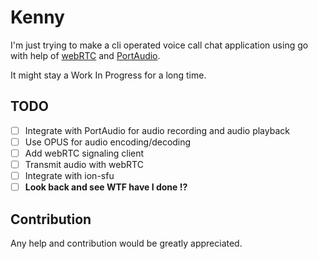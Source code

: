 # Kenny
I'm just trying to make a cli operated voice call chat application using go with help of [webRTC](https://github.com/pion) and [PortAudio](https://github.com/gordonklaus/portaudio/).

It might stay a Work In Progress for a long time.

## TODO
- [ ] Integrate with PortAudio for audio recording and audio playback
- [ ] Use OPUS for audio encoding/decoding
- [ ] Add webRTC signaling client
- [ ] Transmit audio with webRTC
- [ ] Integrate with ion-sfu
- [ ] **Look back and see WTF have I done !?**

## Contribution
Any help and contribution would be greatly appreciated.